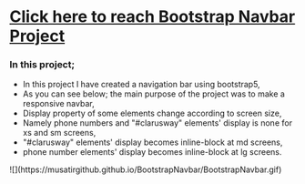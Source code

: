 # [Click here to reach Bootstrap Navbar Project ](https://musatirgithub.github.io/BootstrapNavbar/)
<h3>In this project;</h3>
<ul>
  <li>In this project I have created a navigation bar using bootstrap5,</li>
  <li>As you can see below; the main purpose of the project was to make a responsive navbar,</li>
  <li>Display property of some elements change according to screen size,</li>
  <li>Namely phone numbers and "#clarusway" elements' display is none for xs and sm screens,</li>
  <li>"#clarusway" elements' display becomes inline-block at md screens,</li>
  <li>phone number elements' display becomes inline-block at lg screens.</li>
</ul> 
![](https://musatirgithub.github.io/BootstrapNavbar/BootstrapNavbar.gif)
